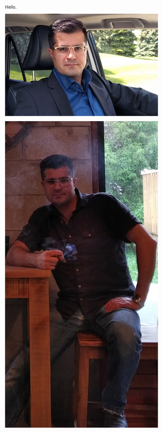 <p>Hello.</p>
<p><img src="https://raw.githubusercontent.com/45lc/45lc.github.io/main/vlf5.jpg" alt=""></p>
<p><img src="https://raw.githubusercontent.com/45lc/45lc.github.io/main/vlf1.jpg" alt=""></p>

